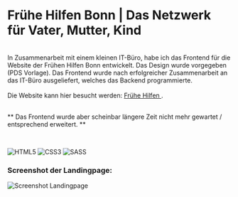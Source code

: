 # Frühe Hilfen Bonn | Das Netzwerk für Vater, Mutter, Kind
<br>
In Zusammenarbeit mit einem kleinen IT-Büro, habe ich das Frontend für die Website der Frühen Hilfen Bonn entwickelt. Das Design wurde vorgegeben (PDS Vorlage). Das Frontend wurde nach erfolgreicher Zusammenarbeit an das IT-Büro ausgeliefert, welches das Backend programmierte. 
<br>
<br>
Die Website kann hier besucht werden: <a target="_blank" href="https://fruehehilfen-bonn.de/"> Frühe Hilfen </a>. 

<br>
<br>

** Das Frontend wurde aber scheinbar längere Zeit nicht mehr gewartet / entsprechend erweitert. **

<br>

![HTML5](https://img.shields.io/badge/html5-%23E34F26.svg?style=for-the-badge&logo=html5&logoColor=white)
![CSS3](https://img.shields.io/badge/css3-%231572B6.svg?style=for-the-badge&logo=css3&logoColor=white)
![SASS](https://img.shields.io/badge/SASS-hotpink.svg?style=for-the-badge&logo=SASS&logoColor=white)


### Screenshot der Landingpage:

![Screenshot Landingpage](https://github.com/user-attachments/assets/fc17aa9c-5c3a-4b30-8877-d2480c846423)

<br>
<br>

